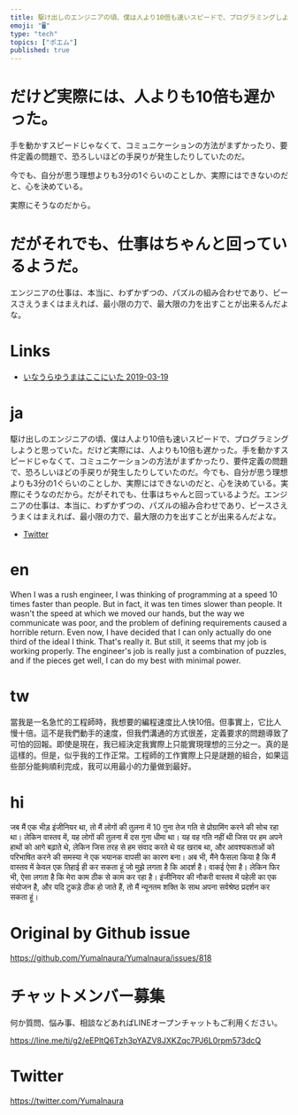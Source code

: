 ```yaml
---
title: 駆け出しのエンジニアの頃、僕は人より10倍も速いスピードで、プログラミングしようと思っていた
emoji: "🖥"
type: "tech"
topics: ["ポエム"]
published: true
---
```


# だけど実際には、人よりも10倍も遅かった。

手を動かすスピードじゃなくて、コミュニケーションの方法がまずかったり、要件定義の問題で、恐ろしいほどの手戻りが発生したりしていたのだ。

今でも、自分が思う理想よりも3分の1ぐらいのことしか、実際にはできないのだと、心を決めている。

実際にそうなのだから。

# だがそれでも、仕事はちゃんと回っているようだ。

エンジニアの仕事は、本当に、わずかずつの、パズルの組み合わせであり、ピースさえうまくはまえれば、最小限の力で、最大限の力を出すことが出来るんだよな。

# Links

- [いなうらゆうまはここにいた 2019-03-19](https://github.com/YumaInaura/YumaInaura/issues/817#s1552993205)

# ja

駆け出しのエンジニアの頃、僕は人より10倍も速いスピードで、プログラミングしようと思っていた。だけど実際には、人よりも10倍も遅かった。手を動かすスピードじゃなくて、コミュニケーションの方法がまずかったり、要件定義の問題で、恐ろしいほどの手戻りが発生したりしていたのだ。今でも、自分が思う理想よりも3分の1ぐらいのことしか、実際にはできないのだと、心を決めている。実際にそうなのだから。だがそれでも、仕事はちゃんと回っているようだ。エンジニアの仕事は、本当に、わずかずつの、パズルの組み合わせであり、ピースさえうまくはまえれば、最小限の力で、最大限の力を出すことが出来るんだよな。

- [Twitter](https://twitter.com/YumaInaura/status/1107959945536913410)

# en

When I was a rush engineer, I was thinking of programming at a speed 10 times faster than people. But in fact, it was ten times slower than people. It wasn't the speed at which we moved our hands, but the way we communicate was poor, and the problem of defining requirements caused a horrible return. Even now, I have decided that I can only actually do one third of the ideal I think. That's really it. But still, it seems that my job is working properly. The engineer's job is really just a combination of puzzles, and if the pieces get well, I can do my best with minimal power.

# tw

當我是一名急忙的工程師時，我想要的編程速度比人快10倍。但事實上，它比人慢十倍。這不是我們動手的速度，但我們溝通的方式很差，定義要求的問題導致了可怕的回報。即使是現在，我已經決定我實際上只能實現理想的三分之一。真的是這樣的。但是，似乎我的工作正常。工程師的工作實際上只是謎題的組合，如果這些部分能夠順利完成，我可以用最小的力量做到最好。

# hi

जब मैं एक भीड़ इंजीनियर था, तो मैं लोगों की तुलना में 10 गुना तेज गति से प्रोग्रामिंग करने की सोच रहा था। लेकिन वास्तव में, यह लोगों की तुलना में दस गुना धीमा था। यह वह गति नहीं थी जिस पर हम अपने हाथों को आगे बढ़ाते थे, लेकिन जिस तरह से हम संवाद करते थे वह खराब था, और आवश्यकताओं को परिभाषित करने की समस्या ने एक भयानक वापसी का कारण बना। अब भी, मैंने फैसला किया है कि मैं वास्तव में केवल एक तिहाई ही कर सकता हूं जो मुझे लगता है कि आदर्श है। वाकई ऐसा है। लेकिन फिर भी, ऐसा लगता है कि मेरा काम ठीक से काम कर रहा है। इंजीनियर की नौकरी वास्तव में पहेली का एक संयोजन है, और यदि टुकड़े ठीक हो जाते हैं, तो मैं न्यूनतम शक्ति के साथ अपना सर्वश्रेष्ठ प्रदर्शन कर सकता हूं।

# Original by Github issue

https://github.com/YumaInaura/YumaInaura/issues/818








<!-- Update From Qiita API -->

# チャットメンバー募集


何か質問、悩み事、相談などあればLINEオープンチャットもご利用ください。

https://line.me/ti/g2/eEPltQ6Tzh3pYAZV8JXKZqc7PJ6L0rpm573dcQ





# Twitter


https://twitter.com/YumaInaura


<!-- Update From Qiita API -->


